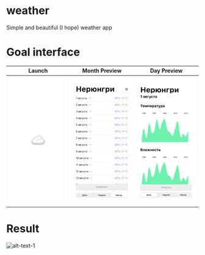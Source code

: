 # weather
Simple and beautiful (I hope) weather app

# Goal interface
Launch             |  Month Preview           |                     Day Preview      |
:-------------------------:|:-------------------------: | :-------------------------:
![alt-text-1](./impreciseLayouts/13%20Pro%20-%201.png)  |  ![alt-text-1](/impreciseLayouts/13%20Pro%20-%202.png) |           ![alt-text-1](./impreciseLayouts/13%20Pro%20-%203.png)                  |


# Result 
![alt-text-1](./impreciseLayouts/RPReplay_Final1677505647.gif)